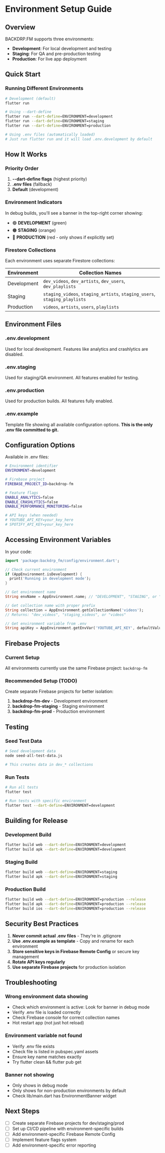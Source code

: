 # Environment Setup Guide

## Overview

BACKDRP.FM supports three environments:
- **Development**: For local development and testing
- **Staging**: For QA and pre-production testing
- **Production**: For live app deployment

## Quick Start

### Running Different Environments

```bash
# Development (default)
flutter run

# Using --dart-define
flutter run --dart-define=ENVIRONMENT=development
flutter run --dart-define=ENVIRONMENT=staging
flutter run --dart-define=ENVIRONMENT=production

# Using .env files (automatically loaded)
# Just run flutter run and it will load .env.development by default
```

## How It Works

### Priority Order
1. **--dart-define flags** (highest priority)
2. **.env files** (fallback)
3. **Default** (development)

### Environment Indicators

In debug builds, you'll see a banner in the top-right corner showing:
- 🟢 **DEVELOPMENT** (green)
- 🟠 **STAGING** (orange)
- 🔴 **PRODUCTION** (red - only shows if explicitly set)

### Firestore Collections

Each environment uses separate Firestore collections:

| Environment | Collection Names |
|-------------|-----------------|
| Development | `dev_videos`, `dev_artists`, `dev_users`, `dev_playlists` |
| Staging | `staging_videos`, `staging_artists`, `staging_users`, `staging_playlists` |
| Production | `videos`, `artists`, `users`, `playlists` |

## Environment Files

### .env.development
Used for local development. Features like analytics and crashlytics are disabled.

### .env.staging
Used for staging/QA environment. All features enabled for testing.

### .env.production
Used for production builds. All features fully enabled.

### .env.example
Template file showing all available configuration options. **This is the only .env file committed to git.**

## Configuration Options

Available in .env files:

```bash
# Environment identifier
ENVIRONMENT=development

# Firebase project
FIREBASE_PROJECT_ID=backdrop-fm

# Feature flags
ENABLE_ANALYTICS=false
ENABLE_CRASHLYTICS=false
ENABLE_PERFORMANCE_MONITORING=false

# API keys (when needed)
# YOUTUBE_API_KEY=your_key_here
# SPOTIFY_API_KEY=your_key_here
```

## Accessing Environment Variables

In your code:

```dart
import 'package:backdrp_fm/config/environment.dart';

// Check current environment
if (AppEnvironment.isDevelopment) {
  print('Running in development mode');
}

// Get environment name
String envName = AppEnvironment.name; // "DEVELOPMENT", "STAGING", or "PRODUCTION"

// Get collection name with proper prefix
String collection = AppEnvironment.getCollectionName('videos');
// Returns: "dev_videos", "staging_videos", or "videos"

// Get environment variable from .env
String apiKey = AppEnvironment.getEnvVar('YOUTUBE_API_KEY', defaultValue: '');
```

## Firebase Projects

### Current Setup
All environments currently use the same Firebase project: `backdrop-fm`

### Recommended Setup (TODO)
Create separate Firebase projects for better isolation:

1. **backdrop-fm-dev** - Development environment
2. **backdrop-fm-staging** - Staging environment
3. **backdrop-fm-prod** - Production environment

## Testing

### Seed Test Data

```bash
# Seed development data
node seed-all-test-data.js

# This creates data in dev_* collections
```

### Run Tests

```bash
# Run all tests
flutter test

# Run tests with specific environment
flutter test --dart-define=ENVIRONMENT=development
```

## Building for Release

### Development Build
```bash
flutter build web --dart-define=ENVIRONMENT=development
flutter build apk --dart-define=ENVIRONMENT=development
```

### Staging Build
```bash
flutter build web --dart-define=ENVIRONMENT=staging
flutter build apk --dart-define=ENVIRONMENT=staging
```

### Production Build
```bash
flutter build web --dart-define=ENVIRONMENT=production --release
flutter build apk --dart-define=ENVIRONMENT=production --release
flutter build ios --dart-define=ENVIRONMENT=production --release
```

## Security Best Practices

1. **Never commit actual .env files** - They're in .gitignore
2. **Use .env.example as template** - Copy and rename for each environment
3. **Store sensitive keys in Firebase Remote Config** or secure key management
4. **Rotate API keys regularly**
5. **Use separate Firebase projects** for production isolation

## Troubleshooting

### Wrong environment data showing
- Check which environment is active: Look for banner in debug mode
- Verify .env file is loaded correctly
- Check Firebase console for correct collection names
- Hot restart app (not just hot reload)

### Environment variable not found
- Verify .env file exists
- Check file is listed in pubspec.yaml assets
- Ensure key name matches exactly
- Try flutter clean && flutter pub get

### Banner not showing
- Only shows in debug mode
- Only shows for non-production environments by default
- Check lib/main.dart has EnvironmentBanner widget

## Next Steps

- [ ] Create separate Firebase projects for dev/staging/prod
- [ ] Set up CI/CD pipeline with environment-specific builds
- [ ] Add environment-specific Firebase Remote Config
- [ ] Implement feature flags system
- [ ] Add environment-specific error reporting
